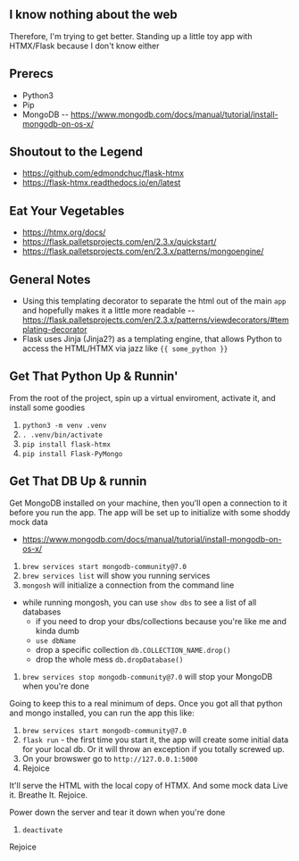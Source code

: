 ## I know nothing about the web
Therefore, I'm trying to get better. Standing up a little toy app with HTMX/Flask because I don't know either

## Prerecs
- Python3
- Pip
- MongoDB
-- https://www.mongodb.com/docs/manual/tutorial/install-mongodb-on-os-x/

## Shoutout to the Legend
- https://github.com/edmondchuc/flask-htmx
- https://flask-htmx.readthedocs.io/en/latest

## Eat Your Vegetables
- https://htmx.org/docs/
- https://flask.palletsprojects.com/en/2.3.x/quickstart/
- https://flask.palletsprojects.com/en/2.3.x/patterns/mongoengine/

## General Notes
- Using this templating decorator to separate the html out of the main `app` and hopefully makes it a little more readable
-- https://flask.palletsprojects.com/en/2.3.x/patterns/viewdecorators/#templating-decorator
- Flask uses Jinja (Jinja2?) as a templating engine, that allows Python to access the HTML/HTMX via jazz like `{{ some_python }}`

## Get That Python Up & Runnin'
From the root of the project, spin up a virtual enviroment, activate it, and install some goodies
1. `python3 -m venv .venv`
1. `. .venv/bin/activate`
1. `pip install flask-htmx`
1. `pip install Flask-PyMongo`

## Get That DB Up & runnin
Get MongoDB installed on your machine, then you'll open a connection to it before you run the app. 
The app will be set up to initialize with some shoddy mock data 
- https://www.mongodb.com/docs/manual/tutorial/install-mongodb-on-os-x/
1. `brew services start mongodb-community@7.0`
1. `brew services list` will show you running services
1. `mongosh` will initialize a connection from the command line
 - while running mongosh, you can use `show dbs` to see a list of all databases
    - if you need to drop your dbs/collections because you're like me and kinda dumb
    - `use dbName`
    - drop a specific collection `db.COLLECTION_NAME.drop()`
    - drop the whole mess `db.dropDatabase()`
1. `brew services stop mongodb-community@7.0` will stop your MongoDB when you're done

Going to keep this to a real minimum of deps. Once you got all that python and mongo installed, you can run the app this like:
1. `brew services start mongodb-community@7.0`
1. `flask run` - the first time you start it, the app will create some initial data for your local db. Or it will throw an exception if you totally screwed up.
1. On your browswer go to `http://127.0.0.1:5000`
1. Rejoice


It'll serve the HTML with the local copy of HTMX. And some mock data Live it. Breathe It. Rejoice.

Power down the server and tear it down when you're done
1. `deactivate`

Rejoice